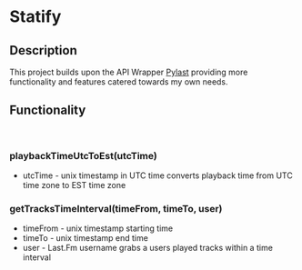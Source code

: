 # Statify

## Description
This project builds upon the API Wrapper [Pylast](https://github.com/pylast/pylast) providing more functionality and features catered towards my own needs.

## Functionality
<br />

### playbackTimeUtcToEst(utcTime) 
* utcTime - unix timestamp in UTC time
converts playback time from UTC time zone to EST time zone

### getTracksTimeInterval(timeFrom, timeTo, user)
* timeFrom - unix timestamp starting time
* timeTo - unix timestamp end time
* user - Last.Fm username
grabs a users played tracks within a time interval

